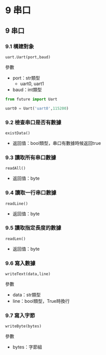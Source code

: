 # 9 串口

## 9 串口

### 9.1 構建對象

`uart.Uart(port,baud)`

參數

* port：str類型
  * uart0, uart1
* baud：int類型

```python
from future import Uart

uart0 = Uart('uart0',115200)
```

### 9.2 檢查串口是否有數據

`existData()`

* 返回值：bool類型，串口有數據時候返回true

### 9.3 讀取所有串口數據

`readAll()`

* 返回值：byte

### 9.4 讀取一行串口數據

`readLine()`

* 返回值：byte

### 9.5 讀取指定長度的數據

`readLen()`

* 返回值：byte

### 9.6 寫入數據

`writeText(data,line)`

參數

* data：str類型
* line：bool類型，True時換行

### 9.7 寫入字節

`writeByte(bytes)`

參數

* bytes：字節組
